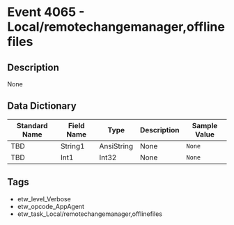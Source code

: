 # Event 4065 - Local/remotechangemanager,offlinefiles

## Description
None

## Data Dictionary
|Standard Name|Field Name|Type|Description|Sample Value|
|---|---|---|---|---|
|TBD|String1|AnsiString|None|`None`|
|TBD|Int1|Int32|None|`None`|

## Tags
* etw_level_Verbose
* etw_opcode_AppAgent
* etw_task_Local/remotechangemanager,offlinefiles